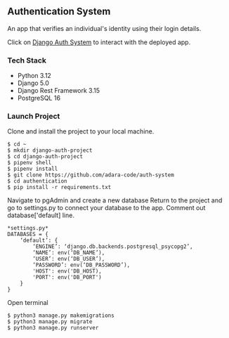 ## Authentication System
An app that verifies an individual's identity using their login details. 

Click on [Django Auth System](https://django-auth-system.onrender.com) to interact with the deployed app.



### Tech Stack
- Python 3.12
- Django 5.0
- Django Rest Framework 3.15
- PostgreSQL 16



### Launch Project
Clone and install the project to your local machine.

```
$ cd ~
$ mkdir django-auth-project
$ cd django-auth-project
$ pipenv shell
$ pipenv install
$ git clone https://github.com/adara-code/auth-system
$ cd authentication 
$ pip install -r requirements.txt
```

Navigate to pgAdmin and create a new database
Return to the project and go to settings.py to connect your database to the app. Comment out database['default] line.

```
*settings.py*
DATABASES = {
    ‘default’: {
        ‘ENGINE’: ‘django.db.backends.postgresql_psycopg2’,
        ‘NAME’: env(‘DB_NAME’),
        ‘USER’: env(‘DB_USER’),
        ‘PASSWORD’: env(‘DB_PASSWORD’),
        'HOST': env('DB_HOST),
        'PORT': env('DB_PORT')
    }
}
```

Open terminal

```
$ python3 manage.py makemigrations
$ python3 manage.py migrate
$ python3 manage.py runserver
```









